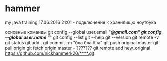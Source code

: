 ﻿# hammer
my java training
17.06.2016 21:01 - подключение к хранилищю ноутбука

основные команды
git config --global user.email "***@gmail.com"
git config --global user.name "***"
git config --list
git --help
git --version
git remote -v
git status
git add .
git commit -m "бла бла бла"
git push original master
git pull origin
git fetch origin master - ???????
git remote add new_original https://github.com/nickhammerk20/****.git
